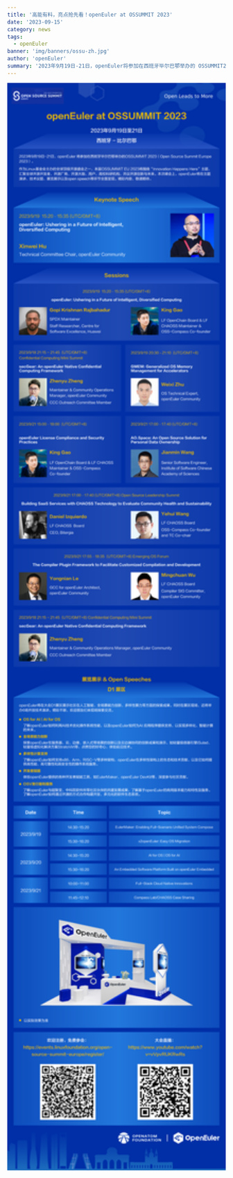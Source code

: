 ```yaml
---
title: '高能有料，亮点抢先看！openEuler at OSSUMMIT 2023'
date: '2023-09-15'
category: news
tags:
  - openEuler
banner: 'img/banners/ossu-zh.jpg'
author: 'openEuler'
summary: '2023年9月19日-21日，openEuler将参加在西班牙毕尔巴鄂举办的 OSSUMMIT2023（Open Source Summit Europe 2023）'
---
```




<img src="./media/image1.png" width="1000" >

